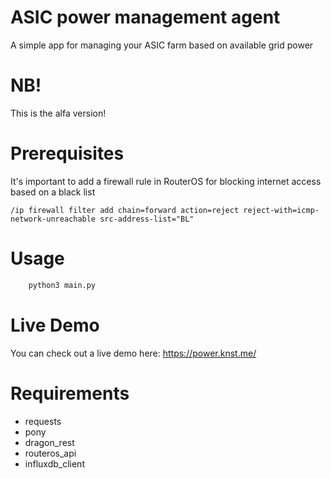 # ASIC power management agent

A simple app for managing your ASIC farm based on available grid power

# NB!
This is the alfa version!

# Prerequisites
It's important to add a firewall rule in RouterOS for blocking internet access based on a black list

```commandline
/ip firewall filter add chain=forward action=reject reject-with=icmp-network-unreachable src-address-list="BL"
```

# Usage
```python
    python3 main.py
```

# Live Demo
You can check out a live demo here: https://power.knst.me/

# Requirements
- requests
- pony
- dragon_rest
- routeros_api
- influxdb_client